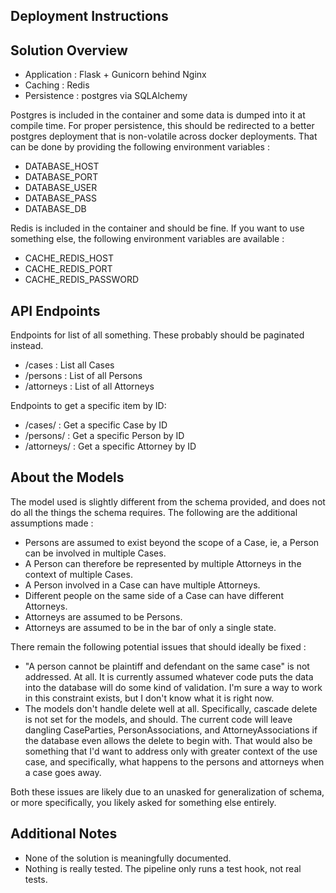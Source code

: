 

Deployment Instructions
-----------------------


Solution Overview
-----------------

  - Application : Flask + Gunicorn behind Nginx
  - Caching :     Redis
  - Persistence : postgres via SQLAlchemy

Postgres is included in the container and some data is dumped into it at
compile time. For proper persistence, this should be redirected to a better
postgres deployment that is non-volatile across docker deployments. That can 
be done by providing the following environment variables :

  - DATABASE_HOST
  - DATABASE_PORT
  - DATABASE_USER
  - DATABASE_PASS
  - DATABASE_DB

Redis is included in the container and should be fine. If you want to use 
something else, the following environment variables are available :

  - CACHE_REDIS_HOST
  - CACHE_REDIS_PORT
  - CACHE_REDIS_PASSWORD


API Endpoints
-------------

Endpoints for list of all something. These probably should be paginated
instead.

  - /cases : List all Cases 
  - /persons : List of all Persons
  - /attorneys : List of all Attorneys 

Endpoints to get a specific item by ID: 

  - /cases/<id> : Get a specific Case by ID 
  - /persons/<id> : Get a specific Person by ID
  - /attorneys/<id> : Get a specific Attorney by ID 


About the Models
----------------

The model used is slightly different from the schema provided, and does not
do all the things the schema requires. The following are the additional 
assumptions made :

  - Persons are assumed to exist beyond the scope of a Case, ie, a Person can 
    be involved in multiple Cases.
  - A Person can therefore be represented by multiple Attorneys in the context
    of multiple Cases.
  - A Person involved in a Case can have multiple Attorneys. 
  - Different people on the same side of a Case can have different Attorneys.
  - Attorneys are assumed to be Persons.
  - Attorneys are assumed to be in the bar of only a single state.
  
There remain the following potential issues that should ideally be fixed :
  
  - "A person cannot be plaintiff and defendant on the same case" is not 
    addressed. At all. It is currently assumed whatever code puts the data 
    into the database will do some kind of validation. I'm sure a way to 
    work in this constraint exists, but I don't know what it is right now.
  - The models don't handle delete well at all. Specifically, cascade delete 
    is not set for the models, and should. The current code will leave 
    dangling CaseParties, PersonAssociations, and AttorneyAssociations if
    the database even allows the delete to begin with. That would also be 
    something that I'd want to address only with greater context of the use 
    case, and specifically, what happens to the persons and attorneys when 
    a case goes away.

Both these issues are likely due to an unasked for generalization of schema, 
or more specifically, you likely asked for something else entirely.     

Additional Notes
----------------

  - None of the solution is meaningfully documented.
  - Nothing is really tested. The pipeline only runs a test hook, 
    not real tests.
  
  